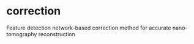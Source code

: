 # correction
Feature detection network-based correction method for accurate nano-tomography reconstruction

